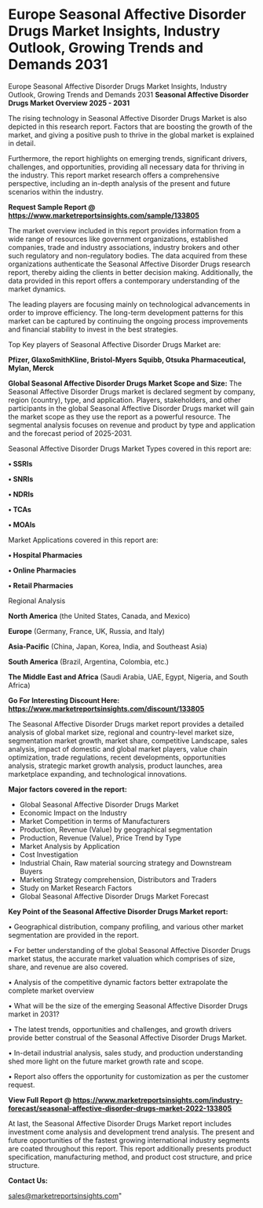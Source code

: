 # Europe Seasonal Affective Disorder Drugs Market Insights, Industry Outlook, Growing Trends and Demands 2031
Europe Seasonal Affective Disorder Drugs Market Insights, Industry Outlook, Growing Trends and Demands 2031
<Strong> Seasonal Affective Disorder Drugs Market Overview 2025 - 2031</strong>

The rising technology in Seasonal Affective Disorder Drugs Market is also depicted in this research report. Factors that are boosting the growth of the market, and giving a positive push to thrive in the global market is explained in detail.

Furthermore, the report highlights on emerging trends, significant drivers, challenges, and opportunities, providing all necessary data for thriving in the industry. This report market research offers a comprehensive perspective, including an in-depth analysis of the present and future scenarios within the industry.

<strong>Request Sample Report @ <a href=https://www.marketreportsinsights.com/sample/133805>https://www.marketreportsinsights.com/sample/133805</a></strong>

The market overview included in this report provides information from a wide range of resources like government organizations, established companies, trade and industry associations, industry brokers and other such regulatory and non-regulatory bodies. The data acquired from these organizations authenticate the Seasonal Affective Disorder Drugs research report, thereby aiding the clients in better decision making. Additionally, the data provided in this report offers a contemporary understanding of the market dynamics.

The leading players are focusing mainly on technological advancements in order to improve efficiency. The long-term development patterns for this market can be captured by continuing the ongoing process improvements and financial stability to invest in the best strategies.

Top Key players of Seasonal Affective Disorder Drugs Market are:

<strong>Pfizer, GlaxoSmithKline, Bristol-Myers Squibb, Otsuka Pharmaceutical, Mylan, Merck</strong>

<strong><b>Global Seasonal Affective Disorder Drugs Market Scope and Size:</b></strong>
The Seasonal Affective Disorder Drugs market is declared segment by company, region (country), type, and application. Players, stakeholders, and other participants in the global Seasonal Affective Disorder Drugs market will gain the market scope as they use the report as a powerful resource. The segmental analysis focuses on revenue and product by type and application and the forecast period of 2025-2031.

Seasonal Affective Disorder Drugs Market Types covered in this report are:

<strong>• SSRIs

• SNRIs

• NDRIs

• TCAs

• MOAIs</strong>

Market Applications covered in this report are:

<strong>• Hospital Pharmacies

• Online Pharmacies

• Retail Pharmacies</strong> 

Regional Analysis

<strong>North America</strong> (the United States, Canada, and Mexico)

<strong>Europe</strong> (Germany, France, UK, Russia, and Italy)

<strong>Asia-Pacific</strong> (China, Japan, Korea, India, and Southeast Asia)

<strong>South America</strong> (Brazil, Argentina, Colombia, etc.)

<strong>The Middle East and Africa</strong> (Saudi Arabia, UAE, Egypt, Nigeria, and South Africa)

<strong>Go For Interesting Discount Here: <a href=https://www.marketreportsinsights.com/discount/133805>https://www.marketreportsinsights.com/discount/133805</a></strong>

The Seasonal Affective Disorder Drugs market report provides a detailed analysis of global market size, regional and country-level market size, segmentation market growth, market share, competitive Landscape, sales analysis, impact of domestic and global market players, value chain optimization, trade regulations, recent developments, opportunities analysis, strategic market growth analysis, product launches, area marketplace expanding, and technological innovations.

<strong><b>Major factors covered in the report:</b></strong>
<ul>
  <li>Global Seasonal Affective Disorder Drugs Market </li>
  <li>Economic Impact on the Industry</li>
  <li>Market Competition in terms of Manufacturers</li>
  <li>Production, Revenue (Value) by geographical segmentation</li>
  <li>Production, Revenue (Value), Price Trend by Type</li>
  <li>Market Analysis by Application</li>
  <li>Cost Investigation</li>
  <li>Industrial Chain, Raw material sourcing strategy and Downstream Buyers</li>
  <li>Marketing Strategy comprehension, Distributors and Traders</li>
  <li>Study on Market Research Factors</li>
  <li>Global Seasonal Affective Disorder Drugs Market Forecast</li>
</ul>

<strong><b>Key Point of the Seasonal Affective Disorder Drugs Market report:</b></strong>

• Geographical distribution, company profiling, and various other market segmentation are provided in the report.

• For better understanding of the global Seasonal Affective Disorder Drugs market status, the accurate market valuation which comprises of size, share, and revenue are also covered.

• Analysis of the competitive dynamic factors better extrapolate the complete market overview

• What will be the size of the emerging Seasonal Affective Disorder Drugs market in 2031?

• The latest trends, opportunities and challenges, and growth drivers provide better construal of the Seasonal Affective Disorder Drugs Market.

• In-detail industrial analysis, sales study, and production understanding shed more light on the future market growth rate and scope.

• Report also offers the opportunity for customization as per the customer request.

<strong><b>View Full Report @ <a href=https://www.marketreportsinsights.com/industry-forecast/seasonal-affective-disorder-drugs-market-2022-133805>https://www.marketreportsinsights.com/industry-forecast/seasonal-affective-disorder-drugs-market-2022-133805</a></b></strong>


At last, the Seasonal Affective Disorder Drugs Market report includes investment come analysis and development trend analysis. The present and future opportunities of the fastest growing international industry segments are coated throughout this report. This report additionally presents product specification, manufacturing method, and product cost structure, and price structure.

<strong>Contact Us:</strong>

sales@marketreportsinsights.com"
